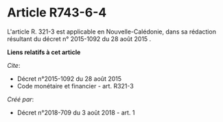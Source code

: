 # Article R743-6-4

L'article R. 321-3 est applicable en Nouvelle-Calédonie, dans sa rédaction résultant du  décret n° 2015-1092 du 28 août
2015 .

**Liens relatifs à cet article**

_Cite_:

  - Décret n°2015-1092 du 28 août 2015
  - Code monétaire et financier - art. R321-3

_Créé par_:

  - Décret n°2018-709 du 3 août 2018 - art. 1
